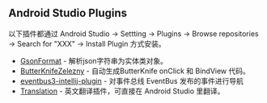 
## Android Studio Plugins

以下插件都通过 Android Studio -> Settting -> Plugins -> Browse repositories -> Search for "XXX" -> Install Plugin 方式安装。

- [GsonFormat](https://github.com/zzz40500/GsonFormat) - 解析json字符串为实体类对象。
- [ButterKnifeZelezny](https://github.com/avast/android-butterknife-zelezny) -  自动生成ButterKnife onClick 和 BindView 代码。
- [eventbus3-intellij-plugin](https://github.com/likfe/eventbus3-intellij-plugin) - 对事件总线 EventBus 发布的事件进行导航
- [Translation](https://github.com/YiiGuxing/TranslationPlugin) - 英文翻译插件，可直接在 Android Studio 里翻译。

